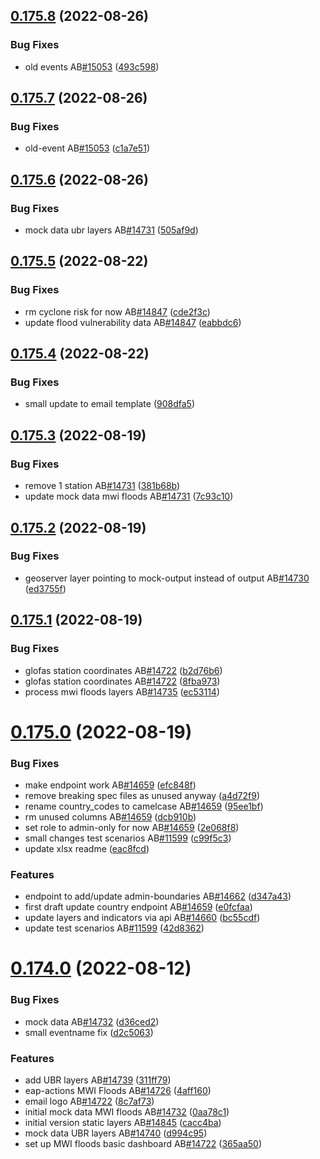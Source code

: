 ## [0.175.8](https://github.com/rodekruis/IBF-system/compare/v0.175.7...v0.175.8) (2022-08-26)


### Bug Fixes

* old events AB[#15053](https://github.com/rodekruis/IBF-system/issues/15053) ([493c598](https://github.com/rodekruis/IBF-system/commit/493c5989d5fe88d695ef594aa1ebe3678ec143fe))



## [0.175.7](https://github.com/rodekruis/IBF-system/compare/v0.175.6...v0.175.7) (2022-08-26)


### Bug Fixes

* old-event AB[#15053](https://github.com/rodekruis/IBF-system/issues/15053) ([c1a7e51](https://github.com/rodekruis/IBF-system/commit/c1a7e5176839c5de1a8a02f42482fec783a17666))



## [0.175.6](https://github.com/rodekruis/IBF-system/compare/v0.175.5...v0.175.6) (2022-08-26)


### Bug Fixes

* mock data ubr layers AB[#14731](https://github.com/rodekruis/IBF-system/issues/14731) ([505af9d](https://github.com/rodekruis/IBF-system/commit/505af9dab0857e51fa189a611b18c6695feb361c))



## [0.175.5](https://github.com/rodekruis/IBF-system/compare/v0.175.4...v0.175.5) (2022-08-22)


### Bug Fixes

* rm cyclone risk for now AB[#14847](https://github.com/rodekruis/IBF-system/issues/14847) ([cde2f3c](https://github.com/rodekruis/IBF-system/commit/cde2f3c2075d8f30f1099482d319f475042a44c2))
* update flood vulnerability data AB[#14847](https://github.com/rodekruis/IBF-system/issues/14847) ([eabbdc6](https://github.com/rodekruis/IBF-system/commit/eabbdc67508fc86d04fdc061e261cba7d1d23f02))



## [0.175.4](https://github.com/rodekruis/IBF-system/compare/v0.175.3...v0.175.4) (2022-08-22)


### Bug Fixes

* small update to email template ([908dfa5](https://github.com/rodekruis/IBF-system/commit/908dfa58be5edfa08969d277ed68efaf532c57af))



## [0.175.3](https://github.com/rodekruis/IBF-system/compare/v0.175.2...v0.175.3) (2022-08-19)


### Bug Fixes

* remove 1 station AB[#14731](https://github.com/rodekruis/IBF-system/issues/14731) ([381b68b](https://github.com/rodekruis/IBF-system/commit/381b68b05a621840babab24801b584c3e5493222))
* update mock data mwi floods AB[#14731](https://github.com/rodekruis/IBF-system/issues/14731) ([7c93c10](https://github.com/rodekruis/IBF-system/commit/7c93c10339ac04c55108107708a3381f3753ad13))



## [0.175.2](https://github.com/rodekruis/IBF-system/compare/v0.175.1...v0.175.2) (2022-08-19)


### Bug Fixes

* geoserver layer pointing to mock-output instead of output AB[#14730](https://github.com/rodekruis/IBF-system/issues/14730) ([ed3755f](https://github.com/rodekruis/IBF-system/commit/ed3755fee9aee59639f0524d547d8c0ab971a90a))



## [0.175.1](https://github.com/rodekruis/IBF-system/compare/v0.175.0...v0.175.1) (2022-08-19)


### Bug Fixes

* glofas station coordinates AB[#14722](https://github.com/rodekruis/IBF-system/issues/14722) ([b2d76b6](https://github.com/rodekruis/IBF-system/commit/b2d76b62369b2e581cab67cbc7117d3e58fa840c))
* glofas station coordinates AB[#14722](https://github.com/rodekruis/IBF-system/issues/14722) ([8fba973](https://github.com/rodekruis/IBF-system/commit/8fba9736400258aedc7ca29160eef2104d153904))
* process mwi floods layers AB[#14735](https://github.com/rodekruis/IBF-system/issues/14735) ([ec53114](https://github.com/rodekruis/IBF-system/commit/ec531149337ef802bc66cc4a2a4fa42df078480e))



# [0.175.0](https://github.com/rodekruis/IBF-system/compare/v0.174.0...v0.175.0) (2022-08-19)


### Bug Fixes

* make endpoint work AB[#14659](https://github.com/rodekruis/IBF-system/issues/14659) ([efc848f](https://github.com/rodekruis/IBF-system/commit/efc848ffcf59b4bd9cc2ce31839c1a99f1a7e47c))
* remove breaking spec files as unused anyway ([a4d72f9](https://github.com/rodekruis/IBF-system/commit/a4d72f9788e2e5b4bac37118801d1a424c175a0a))
* rename country_codes to camelcase AB[#14659](https://github.com/rodekruis/IBF-system/issues/14659) ([95ee1bf](https://github.com/rodekruis/IBF-system/commit/95ee1bf124e4c85d90561bf06223217e44c4f96c))
* rm unused columns AB[#14659](https://github.com/rodekruis/IBF-system/issues/14659) ([dcb910b](https://github.com/rodekruis/IBF-system/commit/dcb910b395e1d8826218f865951b7159c9fca39f))
* set role to admin-only for now AB[#14659](https://github.com/rodekruis/IBF-system/issues/14659) ([2e068f8](https://github.com/rodekruis/IBF-system/commit/2e068f8e67ee8ff891ebc6b559e40af88889c5eb))
* small changes test scenarios AB[#11599](https://github.com/rodekruis/IBF-system/issues/11599) ([c99f5c3](https://github.com/rodekruis/IBF-system/commit/c99f5c32205220482a6a082efffe121cdc8d2386))
* update xlsx readme ([eac8fcd](https://github.com/rodekruis/IBF-system/commit/eac8fcdad68e4d71e1543fbb5a87ff74c40e4550))


### Features

* endpoint to add/update admin-boundaries AB[#14662](https://github.com/rodekruis/IBF-system/issues/14662) ([d347a43](https://github.com/rodekruis/IBF-system/commit/d347a4397e0ec0b0952814d58e9264234ab5c590))
* first draft update country endpoint AB[#14659](https://github.com/rodekruis/IBF-system/issues/14659) ([e0fcfaa](https://github.com/rodekruis/IBF-system/commit/e0fcfaab400b13e94794f79d971bbeca4f7e7f16))
* update layers and indicators via api AB[#14660](https://github.com/rodekruis/IBF-system/issues/14660) ([bc55cdf](https://github.com/rodekruis/IBF-system/commit/bc55cdf70f80943544604fbdaffc6bd28898faae))
* update test scenarios AB[#11599](https://github.com/rodekruis/IBF-system/issues/11599) ([42d8362](https://github.com/rodekruis/IBF-system/commit/42d8362eb62e0c1122a857b9bf4024f7300f08a9))



# [0.174.0](https://github.com/rodekruis/IBF-system/compare/v0.173.5...v0.174.0) (2022-08-12)


### Bug Fixes

* mock data AB[#14732](https://github.com/rodekruis/IBF-system/issues/14732) ([d36ced2](https://github.com/rodekruis/IBF-system/commit/d36ced20bec11d9bc4d619cbfd4e356985481355))
* small eventname fix ([d2c5063](https://github.com/rodekruis/IBF-system/commit/d2c506371c47acb551f08373cca78a3e67c68319))


### Features

* add UBR layers AB[#14739](https://github.com/rodekruis/IBF-system/issues/14739) ([311ff79](https://github.com/rodekruis/IBF-system/commit/311ff797a8f057a3201e0aff8ea2cc37754f0ea9))
* eap-actions MWI Floods AB[#14726](https://github.com/rodekruis/IBF-system/issues/14726) ([4aff160](https://github.com/rodekruis/IBF-system/commit/4aff1600e3ad5b6f0184a09d700392dc1703e125))
* email logo AB[#14722](https://github.com/rodekruis/IBF-system/issues/14722) ([8c7af73](https://github.com/rodekruis/IBF-system/commit/8c7af73889e32d412f82d5a9792b80430a5978fa))
* initial mock data MWI floods AB[#14732](https://github.com/rodekruis/IBF-system/issues/14732) ([0aa78c1](https://github.com/rodekruis/IBF-system/commit/0aa78c1ed7293890b3bad7eb124c84c6b1e6620e))
* initial version static layers AB[#14845](https://github.com/rodekruis/IBF-system/issues/14845) ([cacc4ba](https://github.com/rodekruis/IBF-system/commit/cacc4ba7ecbed36c7a11ac3a0d10e2e4f7148ed3))
* mock data UBR layers AB[#14740](https://github.com/rodekruis/IBF-system/issues/14740) ([d994c95](https://github.com/rodekruis/IBF-system/commit/d994c951dee8c0d64a72b983e6981874460cbf54))
* set up MWI floods basic dashboard AB[#14722](https://github.com/rodekruis/IBF-system/issues/14722) ([365aa50](https://github.com/rodekruis/IBF-system/commit/365aa5071a267122f9b664aae8271d7888c650db))



